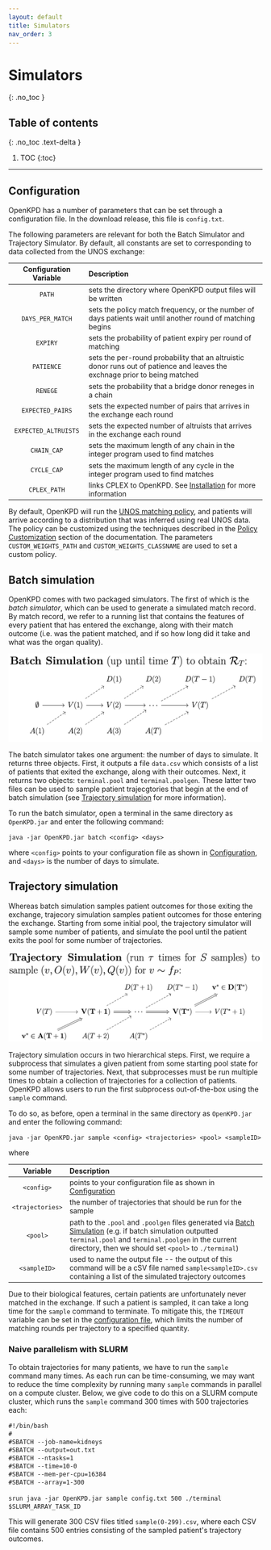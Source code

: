 ```yaml
---
layout: default
title: Simulators
nav_order: 3
---
```


# Simulators
{: .no_toc }

## Table of contents
{: .no_toc .text-delta }

1. TOC
{:toc}

---
## Configuration

OpenKPD has a number of parameters that can be set through a configuration file. In the download release, this file is `config.txt`.

The following parameters are relevant for both the Batch Simulator and Trajectory Simulator. By default, all constants are set to corresponding to data collected from the UNOS exchange:

| Configuration Variable | Description |
| :---: | :--- |
| `PATH`| sets the directory where OpenKPD output files will be written |
| `DAYS_PER_MATCH` | sets the policy match frequency, or the number of days patients wait until another round of matching begins |
| `EXPIRY`| sets the probability of patient expiry per round of matching |
| `PATIENCE`| sets the per-round probability that an altruistic donor runs out of patience and leaves the exchnage prior to being matched |
| `RENEGE` | sets the probability that a bridge donor reneges in a chain |
|`EXPECTED_PAIRS` | sets the expected number of pairs that arrives in the exchange each round |
| `EXPECTED_ALTRUISTS`| sets the expected number of altruists that arrives in the exchange each round |
| `CHAIN_CAP` | sets the maximum length of any chain in the integer program used to find matches |
| `CYCLE_CAP` | sets the maximum length of any cycle in the integer program used to find matches |
| `CPLEX_PATH` | links CPLEX to OpenKPD. See [Installation](https://openkpd.org/docs/installation/) for more information |

By default, OpenKPD will run the [UNOS matching policy](https://optn.transplant.hrsa.gov/media/3239/20191011_kidney_kpd_priority_points.pdf), and patients will arrive according to a distribution that was inferred using real UNOS data. The policy can be customized using the techniques described in the [Policy Customization](https://openkpd.org/docs/customization/) section of the documentation. The parameters `CUSTOM_WEIGHTS_PATH` and `CUSTOM_WEIGHTS_CLASSNAME` are used to set a custom policy.


## Batch simulation

OpenKPD comes with two packaged simulators. The first of which is the _batch simulator_, which can be used to generate a simulated match record. By match record, we refer to a running list that contains the features of every patient that has entered the exchange, along with their match outcome (i.e. was the patient matched, and if so how long did it take and what was the organ quality). 

![batch](batch.png)


The batch simulator takes one argument: the number of days to simulate. It returns three objects. First, it outputs a file `data.csv` which consists of a list of patients that exited the exchange, along with their outcomes. Next, it returns two objects: `terminal.pool` and `terminal.poolgen`. These latter two files can be used to sample patient trajecgtories that begin at the end of batch simulation (see [Trajectory simulation](#trajectory-simulation) for more information). 

To run the batch simulator, open a terminal in the same directory as `OpenKPD.jar` and enter the following command:

```
java -jar OpenKPD.jar batch <config> <days>
```

where `<config>` points to your configuration file as shown in [Configuration](#configuration), and `<days>` is the number of days to simulate.


## Trajectory simulation

Whereas batch simulation samples patient outcomes for those exiting the exchange, trajecory simulation samples patient outcomes for those entering the exchange. Starting from some initial pool, the trajectory simulator will sample some number of patients, and simulate the pool until the patient exits the pool for some number of trajectories.

![trajectory](trajectory.png)

Trajectory simulation occurs in two hierarchical steps. First, we require a subprocess that simulates a given patient from some starting pool state for some number of trajectories. Next, that subprocesses must be run multiple times to obtain a collection of trajectories for a collection of patients. OpenKPD allows users to run the first subprocess out-of-the-box using the `sample` command. 

To do so, as before, open a terminal in the same directory as `OpenKPD.jar` and enter the following command: 

```
java -jar OpenKPD.jar sample <config> <trajectories> <pool> <sampleID>
```

where 

| Variable | Description|
| :---: | :-- |
|`<config>`| points to your configuration file as shown in [Configuration](#configuration)|
| `<trajectories>` | the number of trajectories that should be run for the sample |
| `<pool>` | path to the `.pool` and `.poolgen` files generated via [Batch Simulation](#batch-simulation) (e.g. if batch simulation outputted `terminal.pool` and `terminal.poolgen` in the current directory, then we should set `<pool>` to `./terminal`) |
| `<sampleID>` | used to name the output file -- the output of this command will be a cSV file named `sample<sampleID>.csv` containing a list of the simulated trajectory outcomes|

Due to their biological features, certain patients are unfortunately never matched in the exchange. If such a patient is sampled, it can take a long time for the `sample` command to terminate. To mitigate this, the `TIMEOUT` variable can be set in the [configuration file](#configuration), which limits the number of matching rounds per trajectory to a specified quantity.

### Naive parallelism with SLURM

To obtain trajectories for many patients, we have to run the `sample` command many times. As each run can be time-consuming, we may want to reduce the time complexity by running many `sample` commands in parallel on a compute cluster. Below, we give code to do this on a SLURM compute cluster, which runs the `sample` command 300 times with 500 trajectories each:

``` 
#!/bin/bash
#
#SBATCH --job-name=kidneys
#SBATCH --output=out.txt
#SBATCH --ntasks=1
#SBATCH --time=10-0
#SBATCH --mem-per-cpu=16384
#SBATCH --array=1-300

srun java -jar OpenKPD.jar sample config.txt 500 ./terminal $SLURM_ARRAY_TASK_ID
```

This will generate 300 CSV files titled `sample(0-299).csv`, where each CSV file contains 500 entries consisting of the sampled patient's trajectory outcomes. 